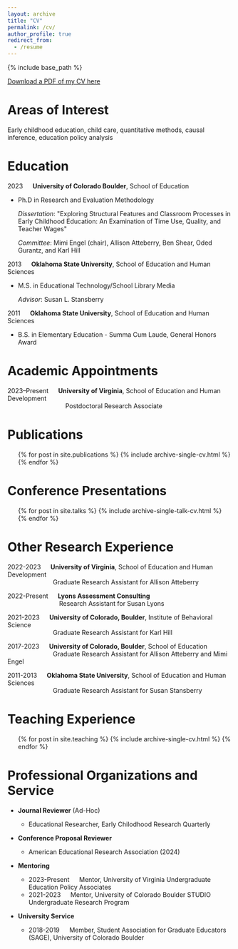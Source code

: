 ```yaml
---
layout: archive
title: "CV"
permalink: /cv/
author_profile: true
redirect_from:
  - /resume
---
```


{% include base_path %}

[Download a PDF of my CV here](http://hannahdenker.github.io/files/Denker_CV_2021_1013.pdf)

Areas of Interest
======
Early childhood education, child care, quantitative methods, causal inference, education policy analysis

Education
======
2023 &emsp; <b>University of Colorado Boulder</b>, School of Education
  * Ph.D in Research and Evaluation Methodology
     
    <i>Dissertation</i>: "Exploring Structural Features and Classroom Processes in Early Childhood Education: An Examination of Time Use, Quality, and Teacher Wages"

    <i>Committee</i>: Mimi Engel (chair), Allison Atteberry, Ben Shear, Oded Gurantz, and Karl Hill
    
2013 &emsp; <b>Oklahoma State University</b>, School of Education and Human Sciences
  * M.S. in Educational Technology/School Library Media

    <i>Advisor</i>: Susan L. Stansberry
    <br>
    
2011 &emsp; <b>Oklahoma State University</b>, School of Education and Human Sciences
  * B.S. in Elementary Education - Summa Cum Laude, General Honors Award

Academic Appointments
======
2023–Present &emsp; <b>University of Virginia</b>, School of Education and Human Development
<br> &emsp;&emsp;&emsp;&emsp;&emsp;&emsp;&emsp;&emsp;&emsp; Postdoctoral Research Associate

Publications
======
  <ul>{% for post in site.publications %}
    {% include archive-single-cv.html %}
  {% endfor %}</ul>

Conference Presentations
======
  <ul>{% for post in site.talks %}
    {% include archive-single-talk-cv.html %}
  {% endfor %}</ul>
    
Other Research Experience
======
2022-2023 &emsp; <b>University of Virginia</b>, School of Education and Human Development
<br> &emsp;&emsp;&emsp;&emsp;&emsp;&emsp;&emsp;  Graduate Research Assistant for Allison Atteberry

2022-Present &emsp; <b>Lyons Assessment Consulting</b>
<br> &emsp;&emsp;&emsp;&emsp;&emsp;&emsp;&emsp;&emsp;  Research Assistant for Susan Lyons

2021-2023 &emsp; <b>University of Colorado, Boulder</b>, Institute of Behavioral Science
<br> &emsp;&emsp;&emsp;&emsp;&emsp;&emsp;&emsp;  Graduate Research Assistant for Karl Hill

2017-2023 &emsp; <b>University of Colorado, Boulder</b>, School of Education
<br> &emsp;&emsp;&emsp;&emsp;&emsp;&emsp;&emsp;  Graduate Research Assistant for Allison Atteberry and Mimi Engel

2011-2013 &emsp; <b>Oklahoma State University</b>, School of Education and Human Sciences
<br> &emsp;&emsp;&emsp;&emsp;&emsp;&emsp;&emsp;  Graduate Research Assistant for Susan Stansberry

Teaching Experience
======
  <ul>{% for post in site.teaching %}
    {% include archive-single-cv.html %}
  {% endfor %}</ul>

Professional Organizations and Service
======
* <b>Journal Reviewer</b> (Ad-Hoc)
  * Educational Researcher, Early Chilodhood Research Quarterly

* <b>Conference Proposal Reviewer</b>
  * American Educational Research Association (2024) 
 
* <b>Mentoring</b>
  * 2023-Present &emsp; Mentor, University of Virginia Undergraduate Education Policy Associates
  * 2021-2023 &emsp; Mentor, University of Colorado Boulder STUDIO Undergraduate Research Program 

* <b>University Service</b>
  * 2018-2019 &emsp; Member, Student Association for Graduate Educators (SAGE), University of Colorado Boulder




